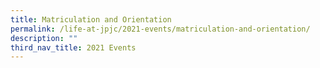 ```yaml
---
title: Matriculation and Orientation
permalink: /life-at-jpjc/2021-events/matriculation-and-orientation/
description: ""
third_nav_title: 2021 Events
---
```

